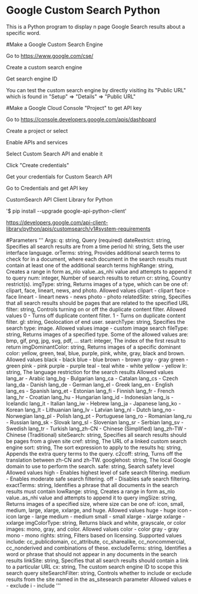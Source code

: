Google Custom Search Python
===========================

This is a Python program to display n page Google Search results about a specific word.

#Make a Google Custom Search Engine

Go to https://www.google.com/cse/

Create a custom search engine

Get search engine ID

You can test the custom search engine by directly visiting its "Public URL" which is found in "Setup" => "Details" => "Public URL"

#Make a Google Cloud Console "Project" to get API key

Go to https://console.developers.google.com/apis/dashboard

Create a project or select

Enable APIs and services

Select Custom Search API and enable it

Click "Create credentials"

Get your credentials for Custom Search API

Go to Credentials and get API key

CustomSearch API Client Library for Python

'$ pip install --upgrade google-api-python-client'

https://developers.google.com/api-client-library/python/apis/customsearch/v1#system-requirements

#Parameters
'''
Args:
  q: string, Query (required)
  dateRestrict: string, Specifies all search results are from a time period
  hl: string, Sets the user interface language.
  orTerms: string, Provides additional search terms to check for in a document, where each document in the search results must contain at least one of the additional search terms
  highRange: string, Creates a range in form as_nlo value..as_nhi value and attempts to append it to query
  num: integer, Number of search results to return
  cr: string, Country restrict(s).
  imgType: string, Returns images of a type, which can be one of: clipart, face, lineart, news, and photo.
    Allowed values
      clipart - clipart
      face - face
      lineart - lineart
      news - news
      photo - photo
  relatedSite: string, Specifies that all search results should be pages that are related to the specified URL
  filter: string, Controls turning on or off the duplicate content filter.
    Allowed values
      0 - Turns off duplicate content filter.
      1 - Turns on duplicate content filter.
  gl: string, Geolocation of end user.
  searchType: string, Specifies the search type: image.
    Allowed values
      image - custom image search
  fileType: string, Returns images of a specified type. Some of the allowed values are: bmp, gif, png, jpg, svg, pdf, ...
  start: integer, The index of the first result to return
  imgDominantColor: string, Returns images of a specific dominant color: yellow, green, teal, blue, purple, pink, white, gray, black and brown.
    Allowed values
      black - black
      blue - blue
      brown - brown
      gray - gray
      green - green
      pink - pink
      purple - purple
      teal - teal
      white - white
      yellow - yellow
  lr: string, The language restriction for the search results
    Allowed values
      lang_ar - Arabic
      lang_bg - Bulgarian
      lang_ca - Catalan
      lang_cs - Czech
      lang_da - Danish
      lang_de - German
      lang_el - Greek
      lang_en - English
      lang_es - Spanish
      lang_et - Estonian
      lang_fi - Finnish
      lang_fr - French
      lang_hr - Croatian
      lang_hu - Hungarian
      lang_id - Indonesian
      lang_is - Icelandic
      lang_it - Italian
      lang_iw - Hebrew
      lang_ja - Japanese
      lang_ko - Korean
      lang_lt - Lithuanian
      lang_lv - Latvian
      lang_nl - Dutch
      lang_no - Norwegian
      lang_pl - Polish
      lang_pt - Portuguese
      lang_ro - Romanian
      lang_ru - Russian
      lang_sk - Slovak
      lang_sl - Slovenian
      lang_sr - Serbian
      lang_sv - Swedish
      lang_tr - Turkish
      lang_zh-CN - Chinese (Simplified)
      lang_zh-TW - Chinese (Traditional)
  siteSearch: string, Specifies all search results should be pages from a given site
  cref: string, The URL of a linked custom search engine
  sort: string, The sort expression to apply to the results
  hq: string, Appends the extra query terms to the query.
  c2coff: string, Turns off the translation between zh-CN and zh-TW.
  googlehost: string, The local Google domain to use to perform the search.
  safe: string, Search safety level
    Allowed values
      high - Enables highest level of safe search filtering.
      medium - Enables moderate safe search filtering.
      off - Disables safe search filtering.
  exactTerms: string, Identifies a phrase that all documents in the search results must contain
  lowRange: string, Creates a range in form as_nlo value..as_nhi value and attempts to append it to query
  imgSize: string, Returns images of a specified size, where size can be one of: icon, small, medium, large, xlarge, xxlarge, and huge.
    Allowed values
      huge - huge
      icon - icon
      large - large
      medium - medium
      small - small
      xlarge - xlarge
      xxlarge - xxlarge
  imgColorType: string, Returns black and white, grayscale, or color images: mono, gray, and color.
    Allowed values
      color - color
      gray - gray
      mono - mono
  rights: string, Filters based on licensing. Supported values include: cc_publicdomain, cc_attribute, cc_sharealike, cc_noncommercial, cc_nonderived and combinations of these.
  excludeTerms: string, Identifies a word or phrase that should not appear in any documents in the search results
  linkSite: string, Specifies that all search results should contain a link to a particular URL
  cx: string, The custom search engine ID to scope this search query
  siteSearchFilter: string, Controls whether to include or exclude results from the site named in the as_sitesearch parameter
    Allowed values
      e - exclude
      i - include
'''
